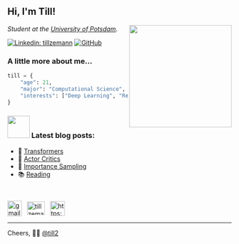 <h2> Hi, I'm Till!</h2>
<img align='right' src="https://user-images.githubusercontent.com/89709351/200965684-5902e56a-dfe2-4a01-828b-a0d2b8ec73b5.png" width="230">
<p><em>Student at the <a href="https://www.uni-potsdam.de/en/cs/">University of Potsdam</a>.
</em></p>

[![Linkedin: tillzemann](https://img.shields.io/badge/-LinkedIn-blue?style=flat-square&logo=Linkedin&logoColor=white&link=https://www.linkedin.com/in/tillzemann/)](https://www.linkedin.com/in/tillzemann/)
[![GitHub](https://img.shields.io/github/followers/till2?label=follow&style=social)](https://github.com/till2)


###  A little more about me...  

```python
till = {
    "age": 21,
    "major": "Computational Science",
    "interests": ["Deep Learning", "Reinforcement Learning"],
}
```

### <img src="https://media.giphy.com/media/WUlplcMpOCEmTGBtBW/giphy.gif" width="50"> Latest blog posts:

- 🤖 [Transformers](https://till2.github.io/blog/2023/02/17/transformers)
- 👾 [Actor Critics](https://till2.github.io/blog/2022/12/20/actorcritic)
- 🎲 [Importance Sampling](https://till2.github.io/blog/2022/12/22/importance-sampling)
- 📚 [Reading](https://till2.github.io/blog/2022/11/10/reading)

<!-- - 📈 [Monte-Carlo Tree Search](https://till2.github.io/blog/2022/12/08/mcts) -->

<br>

<p align="left"> <!-- center -->
<a href="mailto:zemanntill@gmail.com?subject=Hello-from-GitHub"><img align="center" src="https://user-images.githubusercontent.com/89709351/193474200-40f2bd18-bf55-4865-b628-d7d7d6ddc9a2.png" alt="gmail" height="35" width="32" /></a> &nbsp;
<a href="https://linkedin.com/in/tillzemann" target="blank"><img align="center" src="https://raw.githubusercontent.com/rahuldkjain/github-profile-readme-generator/master/src/images/icons/Social/linked-in-alt.svg" alt="tillzemann" height="30" width="40" /></a> &nbsp;
<a href="https://till2.github.io"><img align="center" src="https://cdn-icons-png.flaticon.com/512/1242/1242450.png" alt="https://till2.github.io/feed.xml" height="33" width="33" /></a>
</p>

---

Cheers, 🧑‍🚀  [@till2](https://github.com/till2)

<!--
Spirited Away GIF:
<img src="https://64.media.tumblr.com/6fa4b2f5f196082f324f90fbcdc87b9e/tumblr_osiu7yDpKb1shdhdjo1_540.gif" width="120">
-->

<!--
<h3 align="left">Statistics:</h3>
<p align="left"> <a href="https://github.com/ryo-ma/github-profile-trophy"><img src="https://github-profile-trophy.vercel.app/?username=till2" alt="till2" /></a></p>
<p><img align="center" src="https://github-readme-streak-stats.herokuapp.com/?user=till2&" alt="till2" /></p> 
-->


<!--
| [![Top Langs](https://github-readme-stats.vercel.app/api/top-langs/?username=till2&exclude_repo=CS50-AI-Projects&theme=dracula&layout=compact)](https://github.com/till2) | ![Till Zemann's GitHub stats](https://github-readme-stats.vercel.app/api?username=till2&show_icons=true&theme=dracula&hide=contribs,issues) |
|---|---|
-->

<!--
<h2>Team projects</h2>

[![BRATS](https://github-readme-stats.vercel.app/api/pin/?username=till2&repo=brain_tumor_segmentation&theme=dracula)](https://github.com/till2/brain_tumor_segmentation)

<h2>My projects</h2>

| [![BackpropFromScratch](https://github-readme-stats.vercel.app/api/pin/?username=till2&repo=Backpropagation-from-Scratch&theme=dracula)](https://github.com/till2/Backpropagation-from-Scratch) | [![SearchAlgosVisual](https://github-readme-stats.vercel.app/api/pin/?username=till2&repo=Search-Algos-Visual&theme=dracula)](https://github.com/till2/Search-Algos-Visual) |
|---|---|
| [![PolicyGradientMethods](https://github-readme-stats.vercel.app/api/pin/?username=till2&repo=policy-gradient-methods&theme=dracula)](https://github.com/till2/policy-gradient-methods) | [![GridworldEnv](https://github-readme-stats.vercel.app/api/pin/?username=till2&repo=GridworldEnv&theme=dracula)](https://github.com/till2/GridworldEnv) |


<h3 align="left">Languages and Tools:</h3>
<p align="left"> <a href="https://www.cprogramming.com/" target="_blank" rel="noreferrer"> <img src="https://raw.githubusercontent.com/devicons/devicon/master/icons/c/c-original.svg" alt="c" width="40" height="40"/> </a> <a href="https://heroku.com" target="_blank" rel="noreferrer"> </a> <a href="https://www.java.com" target="_blank" rel="noreferrer"> <img src="https://raw.githubusercontent.com/devicons/devicon/master/icons/java/java-original.svg" alt="java" width="40" height="40"/> </a> <a href="https://jekyllrb.com/" target="_blank" rel="noreferrer"> <img src="https://www.vectorlogo.zone/logos/jekyllrb/jekyllrb-icon.svg" alt="jekyll" width="40" height="40"/> </a> <a href="https://www.linux.org/" target="_blank" rel="noreferrer"> <img src="https://raw.githubusercontent.com/devicons/devicon/master/icons/linux/linux-original.svg" alt="linux" width="40" height="40"/> </a> <a href="https://www.python.org" target="_blank" rel="noreferrer"> <img src="https://raw.githubusercontent.com/devicons/devicon/master/icons/python/python-original.svg" alt="python" width="40" height="40"/> </a> <a href="https://pytorch.org/" target="_blank" rel="noreferrer"> <img src="https://www.vectorlogo.zone/logos/pytorch/pytorch-icon.svg" alt="pytorch" width="40" height="40"/> </a> <a href="https://www.tensorflow.org" target="_blank" rel="noreferrer"> <img src="https://www.vectorlogo.zone/logos/tensorflow/tensorflow-icon.svg" alt="tensorflow" width="40" height="40"/></a> <a href="https://jax.readthedocs.io/en/latest/"><img alt="JAX" src="https://user-images.githubusercontent.com/89709351/193608386-46676b65-fe40-4e74-961f-5eece8ff9ab8.png" width="58" height="37"></a> </p>
-->

<!--
<h2>Tools</h2>
| <a href="https://jax.readthedocs.io/en/latest/"><img alt="JAX" src="https://user-images.githubusercontent.com/89709351/193608386-46676b65-fe40-4e74-961f-5eece8ff9ab8.png" width="78" height="45"></a> | <a href="https://www.tensorflow.org/api_docs/python/tf"><img alt="TF" src="https://user-images.githubusercontent.com/89709351/193608401-1ba45a6f-f9a0-4d30-9c43-9fcdf5d5dcfb.png" width="40" height="45"></a> | <a href="https://pytorch.org/docs/stable/index.html"><img alt="Torch" src="https://user-images.githubusercontent.com/89709351/193610474-1e649cbb-9191-495e-aba4-d49238833a8c.png" width="140" height="45"></a> |
|---|---|---|
-->
